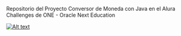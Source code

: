 Repositorio del Proyecto Conversor de Moneda con Java en el Alura Challenges de ONE - Oracle Next Education

[![Alt text](https://img.youtube.com/vi/LIq0Ah1IA6g/0.jpg)](https://www.youtube.com/watch?v=LIq0Ah1IA6g)
